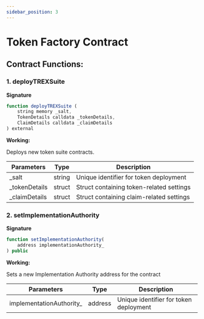 ```yaml
---
sidebar_position: 3
---
```


# Token Factory Contract
## Contract Functions:

### 1. deployTREXSuite

**Signature**

```jsx solidity
function deployTREXSuite (
    string memory _salt,
    TokenDetails calldata _tokenDetails,
    ClaimDetails calldata _claimDetails
) external
```

**Working:**

Deploys new token suite contracts.

| **Parameters** | **Type** | **Description** |
| --- | --- | --- |
| _salt | string | Unique identifier for token deployment |
| _tokenDetails | struct | Struct containing token-related settings |
| _claimDetails | struct | Struct containing claim-related settings |
### 2. setImplementationAuthority

**Signature**

```jsx
function setImplementationAuthority(
    address implementationAuthority_
) public
```

**Working:**

Sets a new Implementation Authority address for the contract

| **Parameters** | **Type** | **Description** |
| --- | --- | --- |
| implementationAuthority_ | address | Unique identifier for token deployment |